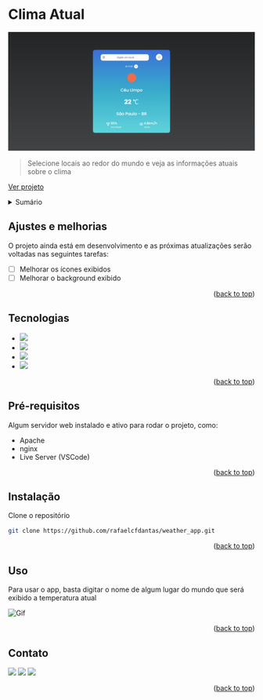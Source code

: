 <a id="readme-top"></a>



# Clima Atual

<img src="assets/img/clima-atual.png" alt="Projeto">

> Selecione locais ao redor do mundo e veja as informações atuais sobre o clima

<a href="https://rafael-weather.netlify.app/">Ver projeto</a>



<!-- SUMÁRIO -->
<details>
  <summary>Sumário</summary>
  <ol>
    <li><a href="#ajustes-e-melhorias">Ajustes e melhorias</a></li>
    <li><a href="#tecnologias">Tecnologias</a></li>
    <li><a href="#pré-requisitos">Pré-requisitos</a></li>
    <li><a href="#instalação">Instalação</a></li>
    <li><a href="#uso">Uso</a></li>
    <li><a href="#contato">Contato</a></li>
    <li><a href="#agradecimentos">Agradecimentos</a></li>
  </ol>
</details>



<!-- AJUSTES E MELHORIAS -->
## Ajustes e melhorias

O projeto ainda está em desenvolvimento e as próximas atualizações serão voltadas nas seguintes tarefas:

- [ ] Melhorar os ícones exibidos
- [ ] Melhorar o background exibido

<p align="right">(<a href="#readme-top">back to top</a>)</p>



<!-- TECNOLOGIAS -->
## Tecnologias

* <a href="https://developer.mozilla.org/pt-BR/docs/Web/HTML" target="_blank"><img src="https://img.shields.io/badge/html-white.svg?style=for-the-badge&logo=html5&logoColor=E34F26"></a>
* <a href="https://developer.mozilla.org/pt-BR/docs/Web/CSS" target="_blank"><img src="https://img.shields.io/badge/CSS-white?&style=for-the-badge&logo=css3&logoColor=blue"></a>
* <a href="https://developer.mozilla.org/pt-BR/docs/Web/JavaScript" target="_blank"><img src="https://img.shields.io/badge/JavaScript-323330?style=for-the-badge&logo=javascript&logoColor=F7DF1E"></a>
* <a href="https://axios-http.com/" target="_blank"><img src="https://img.shields.io/badge/Axios-ffffff?style=for-the-badge&logo=axios&logoColor=5A29E4"></a>

<p align="right">(<a href="#readme-top">back to top</a>)</p>



<!-- PRÉ-REQUISITOS -->
## Pré-requisitos

Algum servidor web instalado e ativo para rodar o projeto, como:

* Apache
* nginx
* Live Server (VSCode)

<p align="right">(<a href="#readme-top">back to top</a>)</p>



<!-- INSTALAÇÃO -->
## Instalação

Clone o repositório
   ```sh
   git clone https://github.com/rafaelcfdantas/weather_app.git
   ```

<p align="right">(<a href="#readme-top">back to top</a>)</p>



<!-- USO -->
## Uso

Para usar o app, basta digitar o nome de algum lugar do mundo que será exibido a temperatura atual

<img src="assets/img/uso.gif" alt="Gif">

<p align="right">(<a href="#readme-top">back to top</a>)</p>



<!-- CONTATO -->
## Contato

<a href="https://github.com/rafaelcfdantas/" target="_blank"><img src="https://img.shields.io/badge/GitHub-100000?style=for-the-badge&logo=github&logoColor=white"></a>
<a href="https://www.linkedin.com/in/rafael-dantas-2019/" target="_blank"><img src="https://img.shields.io/badge/LinkedIn-0077B5?style=for-the-badge&logo=linkedin&logoColor=white"></a>
<a href="mailto:rafael.cfd1999@gmail.com" target="_blank"><img src="https://img.shields.io/badge/Gmail-D14836?style=for-the-badge&logo=gmail&logoColor=white"></a>

<p align="right">(<a href="#readme-top">back to top</a>)</p>